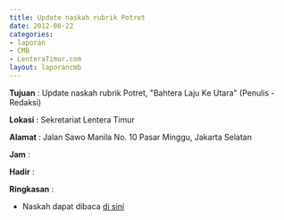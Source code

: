 ```yaml
---
title: Update naskah rubrik Potret
date: 2012-06-22
categories:
- laporan
- CMB
- LenteraTimur.com
layout: laporancmb
---
```


**Tujuan** : Update naskah rubrik Potret, "Bahtera Laju Ke Utara" (Penulis - Redaksi)

**Lokasi** : Sekretariat Lentera Timur 

**Alamat** : Jalan Sawo Manila No. 10 Pasar Minggu, Jakarta Selatan

**Jam** : 

**Hadir** :  


**Ringkasan** : 
* Naskah dapat dibaca [di sini](http://www.lenteratimur.com/2012/06/bahtera-laju-ke-utara/)
